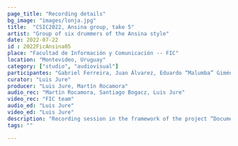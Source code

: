```yaml
---
page_title: "Recording details"
bg_image: "images/lonja.jpg"
title:  "CSIC2022, Ansina group, take 5"  
artist: "Group of six drummers of the Ansina style"  
date: 2022-07-22
id : 2022FicAnsina05
place: "Facultad de Información y Comunicación -- FIC"  
location: "Montevideo, Uruguay"  
category: ["studio", "audiovisual"]
participantes: "Gabriel Ferreira, Juan Álvarez, Eduardo “Malumba” Giménez, Juan ``Juancho'' Quintana, Julio Magariños, Alfredo ``Tarta'' Ferreira"  
curator: "Luis Jure"  
producer: "Luis Jure, Martín Rocamora"  
audio_rec: "Martín Rocamora, Santiago Bogacz, Luis Jure"  
video_rec: "FIC team"  
audio_ed: "Luis Jure"  
video_ed: "Luis Jure"  
description: "Recording session in the framework of the project “Documentation and analysis of Uruguayan candombe drumming” funded by CSIC, the research agency of the University. The session was conducted in collaboration with FIC."  
tags: ""  

---
```

